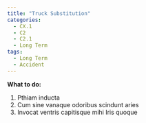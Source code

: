 ```yaml
---
title: "Truck Substitution"
categories:
  - CX.1
  - C2
  - C2.1
  - Long Term
tags:
  - Long Term
  - Accident
---
```


**What to do:**
1. Pthiam inducta
2. Cum sine vanaque odoribus scindunt aries
3. Invocat ventris capitisque mihi Iris quoque

